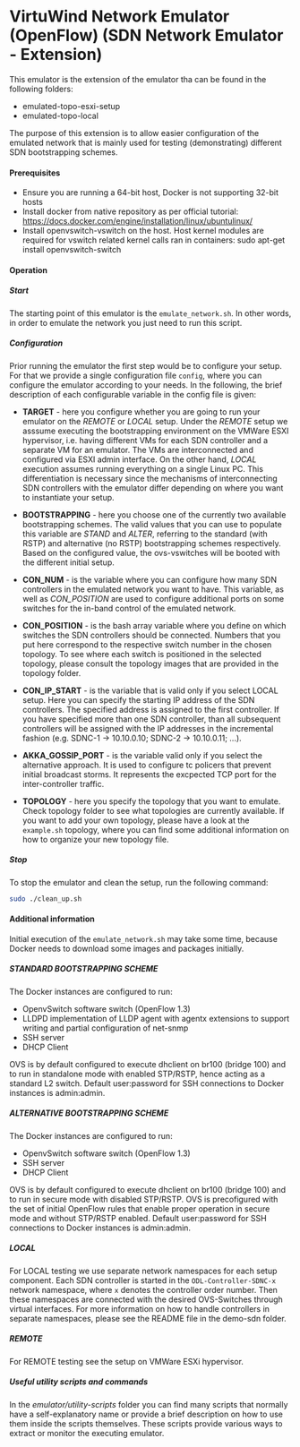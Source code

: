 VirtuWind Network Emulator (OpenFlow) (SDN Network Emulator - Extension)
===============================

This emulator is the extension of the emulator tha can be found in the following folders:
* emulated-topo-esxi-setup
* emulated-topo-local

The purpose of this extension is to allow easier configuration of the emulated network that is mainly used for testing (demonstrating) 
different SDN bootstrapping schemes. 

#### Prerequisites
  * Ensure you are running a 64-bit host, Docker is not supporting 32-bit hosts
  * Install docker from native repository as per official tutorial:
    https://docs.docker.com/engine/installation/linux/ubuntulinux/
  * Install openvswitch-vswitch on the host. Host kernel modules are required for vswitch related kernel calls ran in containers:
    sudo apt-get install openvswitch-switch
    
#### Operation

##### Start
The starting point of this emulator is the `emulate_network.sh`. In other words, in order to emulate the network you just
need to run this script. 

##### Configuration
Prior running the emulator the first step would be to configure your setup.
For that we provide a single configuration file `config`, where you can configure the emulator according to your needs.
In the following, the brief description of each configurable variable in the config file is given:

* **TARGET** - here you configure whether you are going to run your emulator on the *REMOTE* or *LOCAL* setup. Under the *REMOTE* 
 setup we asssume executing the bootstrapping environment on the VMWare ESXI hypervisor, i.e. having different VMs for each 
 SDN controller and a separate VM for an emulator. The VMs are interconnected and configured via ESXI admin interface.
 On the other hand, *LOCAL* execution assumes running everything on a single Linux PC. 
 This differentiation is necessary since the mechanisms of interconnecting SDN controllers with the emulator differ 
 depending on where you want to instantiate your setup.
 
* **BOOTSTRAPPING** - here you choose one of the currently two available bootstrapping schemes.
 The valid values that you can use to populate this variable are *STAND* and *ALTER*, referring to the standard 
 (with RSTP) and alternative (no RSTP) bootstrapping schemes respectively. Based on the configured value, the 
 ovs-vswitches will be booted with the different initial setup.
 
* **CON_NUM** - is the variable where you can configure how many SDN controllers in the emulated network you want to have.
 This variable, as well as  *CON_POSITION* are used to configure additional ports on some switches for the in-band control
 of the emulated network.

* **CON_POSITION** - is the bash array variable where you define on which switches the SDN controllers should be connected.
 Numbers that you put here correspond to the respective switch number in the chosen topology. To see where each switch is
 positioned in the selected topology, please consult the topology images that are provided in the topology folder.
 
* **CON_IP_START** - is the variable that is valid only if you select LOCAL setup. Here you can specify the starting IP
 address of the SDN controllers. The specified address is assigned to the first controller. If you have specified more than 
 one SDN controller, than all subsequent controllers will be assigned with the IP addresses in the incremental fashion 
 (e.g. SDNC-1 -> 10.10.0.10; SDNC-2 -> 10.10.0.11; ...).
 
* **AKKA_GOSSIP_PORT** - is the variable valid only if you select the alternative approach. It is used to configure tc policers
that prevent initial broadcast storms. It represents the excpected TCP port for the inter-controller traffic. 
 
* **TOPOLOGY** - here you specify the topology that you want to emulate. Check topology folder to see what topologies are 
 currently available. If you want to add your own topology, please have a look at the `example.sh` topology, where you can
 find some additional information on how to organize your new topology file.
 
##### Stop
 To stop the emulator and clean the setup, run the following command:
 ```bash
 sudo ./clean_up.sh
 ```

#### Additional information
Initial execution of the `emulate_network.sh` may take some time, because Docker needs to download some images and
packages initially.

##### STANDARD BOOTSTRAPPING SCHEME

The Docker instances are configured to run:
  * OpenvSwitch software switch (OpenFlow 1.3)
  * LLDPD implementation of LLDP agent with agentx extensions to support writing and partial configuration of net-snmp
  * SSH server
  * DHCP Client
  
OVS is by default configured to execute dhclient on br100 (bridge 100) and to run in standalone mode with enabled STP/RSTP, hence acting as a standard L2 switch.
Default user:password for SSH connections to Docker instances is admin:admin. 

##### ALTERNATIVE BOOTSTRAPPING SCHEME

The Docker instances are configured to run:
  * OpenvSwitch software switch (OpenFlow 1.3)
  * SSH server
  * DHCP Client
  
OVS is by default configured to execute dhclient on br100 (bridge 100) and to run in secure mode with disabled STP/RSTP. OVS is precofigured with the set of 
initial OpenFlow rules that enable proper operation in secure mode and without STP/RSTP enabled.
Default user:password for SSH connections to Docker instances is admin:admin. 

##### LOCAL

For LOCAL testing we use separate network namespaces for each setup component. Each SDN controller is started in the `ODL-Controller-SDNC-x`
network namespace, where `x` denotes the controller order number. Then these namespaces are connected with the desired  OVS-Switches
through virtual interfaces. For more information on how to handle controllers in separate namespaces, please see the README
 file in the demo-sdn folder.
 
##### REMOTE

For REMOTE testing see the setup on VMWare ESXi hypervisor.   

##### Useful utility scripts and commands

In the *emulator/utility-scripts* folder you can find many scripts that normally have a self-explanatory name or provide
a brief description on how to use them inside the scripts themselves. These scripts provide various ways to extract or 
monitor the executing emulator.

